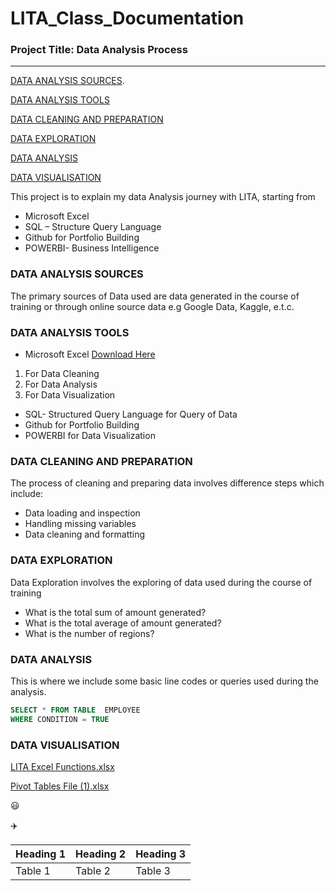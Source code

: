 # LITA_Class_Documentation

### Project Title: Data Analysis Process
---
[DATA ANALYSIS SOURCES](#data-analysis-sources).


[DATA ANALYSIS TOOLS](#data-analysis-tools)


[DATA CLEANING AND PREPARATION](#data-cleaning-and-preparation)


[DATA EXPLORATION](#data-exploration) 


[DATA ANALYSIS](#data-analysis)


[DATA VISUALISATION](#data-visualisation)

 This project is to explain my data Analysis journey with LITA, starting from
*	Microsoft  Excel
*	SQL – Structure Query Language
*	Github  for Portfolio Building
*	POWERBI-  Business Intelligence

### DATA ANALYSIS SOURCES
The primary sources of Data used are data generated in the course of training or through online source data e.g Google Data, Kaggle, e.t.c.

### DATA ANALYSIS TOOLS
- 	Microsoft Excel [Download Here](https://www.microsoft.com)
1. For  Data Cleaning
2. For Data Analysis
3. For Data Visualization

- SQL- Structured Query Language for Query of Data
-	Github for Portfolio Building
-	POWERBI for Data Visualization

### DATA CLEANING AND PREPARATION
The process of cleaning and preparing data involves difference steps which include:
- 	Data loading and inspection
-  Handling missing variables
- 	Data cleaning and formatting 

### DATA EXPLORATION 
Data Exploration involves the exploring of data used during the course of training
- 	What is the total sum of amount generated?
- 	What is the total average of amount generated?
- 	What is the number of regions?

 ### DATA ANALYSIS
 This is where we include some basic line codes or queries used during the analysis.
 
 ```SQL
SELECT * FROM TABLE  EMPLOYEE
WHERE CONDITION = TRUE
```

### DATA VISUALISATION

[LITA Excel Functions.xlsx](https://github.com/user-attachments/files/17279851/LITA.Excel.Functions.xlsx)

[Pivot Tables File (1).xlsx](https://github.com/user-attachments/files/17279866/Pivot.Tables.File.1.xlsx)


😃

✈️

 |Heading 1|Heading 2|Heading 3|
 |---------|---------|---------|
 |Table 1|Table 2|Table 3|
